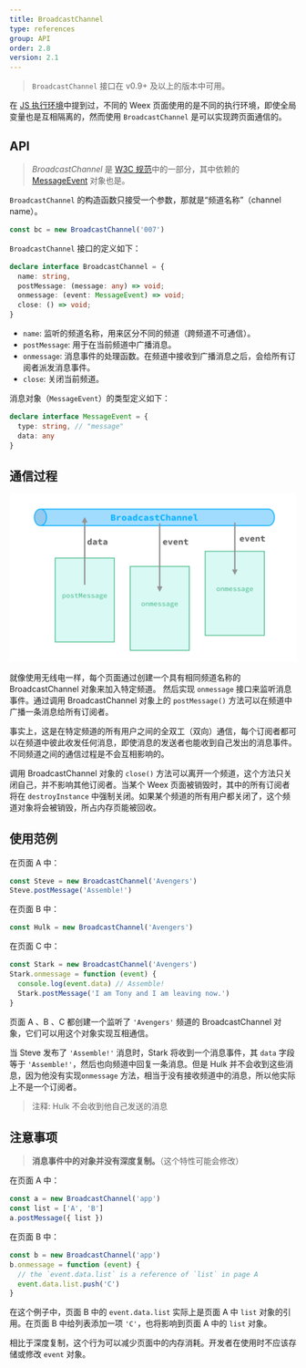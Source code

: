 ```yaml
---
title: BroadcastChannel
type: references
group: API
order: 2.8
version: 2.1
---
```


<!-- toc -->

> `BroadcastChannel` 接口在 <span class="api-version">v0.9+</span> 及以上的版本中可用。

在 [JS 执行环境](./runtime-context.html)中提到过，不同的 Weex 页面使用的是不同的执行环境，即使全局变量也是互相隔离的，然而使用 `BroadcastChannel` 是可以实现跨页面通信的。

## API

> *BroadcastChannel* 是 [W3C 规范](https://html.spec.whatwg.org/multipage/comms.html#broadcasting-to-other-browsing-contexts)中的一部分，其中依赖的 [MessageEvent](https://html.spec.whatwg.org/multipage/comms.html#messageevent) 对象也是。

`BroadcastChannel` 的构造函数只接受一个参数，那就是“频道名称”（channel name）。

```js
const bc = new BroadcastChannel('007')
```

`BroadcastChannel` 接口的定义如下：

```typescript
declare interface BroadcastChannel = {
  name: string,
  postMessage: (message: any) => void;
  onmessage: (event: MessageEvent) => void;
  close: () => void;
}
```

+ `name`: 监听的频道名称，用来区分不同的频道（跨频道不可通信）。
+ `postMessage`: 用于在当前频道中广播消息。
+ `onmessage`: 消息事件的处理函数。在频道中接收到广播消息之后，会给所有订阅者派发消息事件。
+ `close`: 关闭当前频道。

消息对象（`MessageEvent`）的类型定义如下：

```typescript
declare interface MessageEvent = {
  type: string, // "message"
  data: any
}
```

## 通信过程

![BroadcastChannel](../images/BroadcastChannel.png)

就像使用无线电一样，每个页面通过创建一个具有相同频道名称的 BroadcastChannel 对象来加入特定频道。 然后实现 `onmessage` 接口来监听消息事件。通过调用 BroadcastChannel 对象上的 `postMessage()` 方法可以在频道中广播一条消息给所有订阅者。

事实上，这是在特定频道的所有用户之间的全双工（双向）通信，每个订阅者都可以在频道中彼此收发任何消息，即使消息的发送者也能收到自己发出的消息事件。不同频道之间的通信过程是不会互相影响的。

调用 BroadcastChannel 对象的 `close()` 方法可以离开一个频道，这个方法只关闭自己，并不影响其他订阅者。当某个 Weex 页面被销毁时，其中的所有订阅者将在 `destroyInstance` 中强制关闭。如果某个频道的所有用户都关闭了，这个频道对象将会被销毁，所占内存页能被回收。

## 使用范例

在页面 A 中：

```js
const Steve = new BroadcastChannel('Avengers')
Steve.postMessage('Assemble!')
```

在页面 B 中：

```js
const Hulk = new BroadcastChannel('Avengers')
```

在页面 C 中：

```js
const Stark = new BroadcastChannel('Avengers')
Stark.onmessage = function (event) {
  console.log(event.data) // Assemble!
  Stark.postMessage('I am Tony and I am leaving now.')
}
```

页面 A 、B 、C 都创建一个监听了 `'Avengers'` 频道的 BroadcastChannel 对象，它们可以用这个对象实现互相通信。

当 Steve 发布了 `'Assemble!'` 消息时，Stark 将收到一个消息事件，其 `data` 字段等于 `'Assemble!'`，然后也向频道中回复一条消息。但是 Hulk 并不会收到这些消息，因为他没有实现`onmessage` 方法，相当于没有接收频道中的消息，所以他实际上不是一个订阅者。

> 注释: Hulk 不会收到他自己发送的消息

## 注意事项

> **消息事件中的对象并没有深度复制。**（这个特性可能会修改）

在页面 A 中：

```js
const a = new BroadcastChannel('app')
const list = ['A', 'B']
a.postMessage({ list })
```

在页面 B 中：

```js
const b = new BroadcastChannel('app')
b.onmessage = function (event) {
  // the `event.data.list` is a reference of `list` in page A
  event.data.list.push('C')
}
```

在这个例子中，页面 B 中的 `event.data.list` 实际上是页面 A 中 `list` 对象的引用。在页面 B 中给列表添加一项 `'C'`，也将影响到页面 A 中的 `list` 对象。

相比于深度复制，这个行为可以减少页面中的内存消耗。开发者在使用时不应该存储或修改 `event` 对象。
